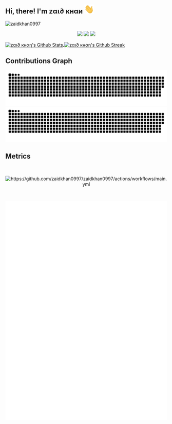 ## Hi, there! I'm zαι∂ κнαи  <img src="https://github.com/zaidkhan0997/zaidkhan0997/blob/main/Hi.gif" width="30px">

<img src="https://komarev.com/ghpvc/?username=zaidkhan0997&style=flat-square" alt="zaidkhan0997" /><br>

<p align="center">
<a href="https://github.com/zaidkhan0997"> <img src="https://img.shields.io/badge/-Github-000?style=flat&logo=Github&logoColor=white" /></a>
<a href="https://www.instagram.com/zaidkhan0997"> <img src="https://img.shields.io/badge/-Instagram-c13584?style=flat&labelColor=c13584&logo=instagram&logoColor=white" /></a>
<a href="mailto:kzaid0997@gmail.com"> <img src="https://img.shields.io/badge/-Gmail-c14438?style=flat&logo=Gmail&logoColor=white" /></p></a>

<a href="https://github.com/zaidkhan0997">
  <img align="center" alt="zαι∂ кнαη's Github Stats" src="https://github-readme-stats.vercel.app/api?username=zaidkhan0997&theme=chartreuse-dark&show_icons=yes&hide_border=yes&include_all_commits=yes&count_private=yes" />
</a>
<a href="https://github.com/zaidkhan0997">
  <img align="center" alt="zαι∂ кнαη's Github Streak" src="https://github-readme-streak-stats.herokuapp.com/?user=zaidkhan0997&theme=chartreuse-dark&hide_border=true&include_all_commits=true&count_private=true" />
</a>

## Contributions Graph
![Snake Light](https://github.com/zaidkhan0997/zaidkhan0997/blob/snake/zaid-snake-light.svg#gh-light-mode-only)
![Snake Dark](https://github.com/zaidkhan0997/zaidkhan0997/blob/snake/zaid-snake-dark.svg#gh-dark-mode-only)

## Metrics
<br>
<p align="center">
<img src="https://github.com/zaidkhan0997/zaidkhan0997/actions/workflows/main.yml/badge.svg" alt="https://github.com/zaidkhan0997/zaidkhan0997/actions/workflows/main.yml" /><br></p>
</p>

<br>
<p align="center">
<img src="https://github.com/zaidkhan0997/zaidkhan0997/blob/main/github-metrics.svg" alt="zaidkhan0997" /><br>
</p>
